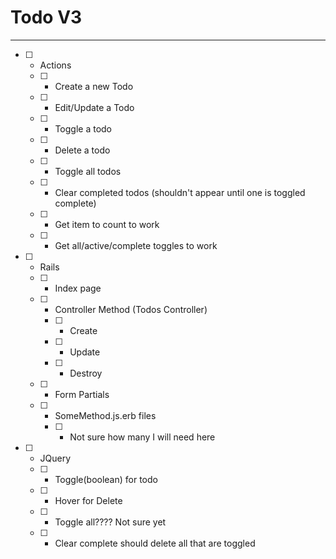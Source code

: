 # Todo V3
____________

* [ ] - Actions
  * [ ] - Create a new Todo
  * [ ] - Edit/Update a Todo
  * [ ] - Toggle a todo
  * [ ] - Delete a todo
  * [ ] - Toggle all todos
  * [ ] - Clear completed todos (shouldn't appear until one is toggled complete)
  * [ ] - Get item to count to work
  * [ ] - Get all/active/complete toggles to work

* [ ] - Rails
  * [ ] - Index page
  * [ ] - Controller Method (Todos Controller)
    * [ ] - Create
    * [ ] - Update
    * [ ] - Destroy
  * [ ] - Form Partials
  * [ ] - SomeMethod.js.erb files
    * [ ] - Not sure how many I will need here

* [ ] - JQuery
  * [ ] - Toggle(boolean) for todo
  * [ ] - Hover for Delete
  * [ ] - Toggle all???? Not sure yet
  * [ ] - Clear complete should delete all that are toggled
